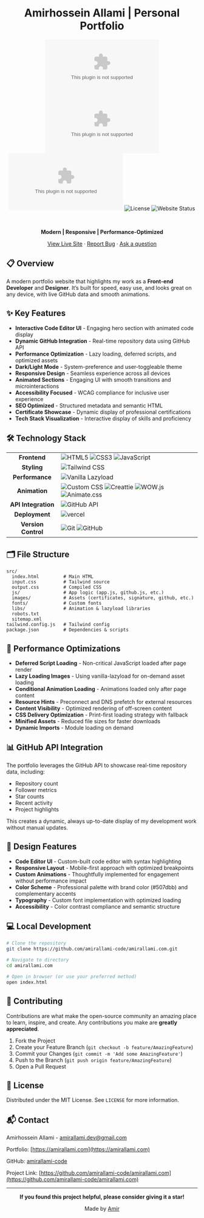 <div align="center">
  
# Amirhossein Allami | Personal Portfolio
  
![GitHub stars](https://img.shields.io/github/stars/amirallami-code/amirallami.com?style=default&color=yellow)
![GitHub releases](https://img.shields.io/github/release/amirallami-code/amirallami.com?style=default&color=507dbb)
![GitHub last commit](https://img.shields.io/github/last-commit/amirallami-code/amirallami.com?style=default&color=507dbb)
![License](https://img.shields.io/badge/license-MIT-blue?style=default&color=507dbb)
![Website Status](https://img.shields.io/website?url=https%3A%2F%2Famirallami.com&style=default&color=34b233)

<br>

**Modern | Responsive | Performance-Optimized**

[View Live Site](https://amirallami.com) · [Report Bug](https://github.com/amirallami-code/amirallami.com/issues) · [Ask a question](https://github.com/amirallami-code/amirallami.com/issues)

</div>

## 📋 Overview

A modern portfolio website that highlights my work as a **Front-end Developer** and **Designer**. It’s built for speed, easy use, and looks great on any device, with live GitHub data and smooth animations.

## ✨ Key Features

- **Interactive Code Editor UI** - Engaging hero section with animated code display
- **Dynamic GitHub Integration** - Real-time repository data using GitHub API
- **Performance Optimization** - Lazy loading, deferred scripts, and optimized assets
- **Dark/Light Mode** - System-preference and user-toggleable theme
- **Responsive Design** - Seamless experience across all devices
- **Animated Sections** - Engaging UI with smooth transitions and microinteractions
- **Accessibility Focused** - WCAG compliance for inclusive user experience
- **SEO Optimized** - Structured metadata and semantic HTML
- **Certificate Showcase** - Dynamic display of professional certifications
- **Tech Stack Visualization** - Interactive display of skills and proficiency

## 🛠️ Technology Stack

<table>
  <tr>
    <td align="center"><strong>Frontend</strong></td>
    <td>
      <img src="https://img.shields.io/badge/HTML5-E34F26?style=flat-square&logo=html5&logoColor=white" alt="HTML5">
      <img src="https://img.shields.io/badge/CSS3-1572B6?style=flat-square&logo=css3&logoColor=white" alt="CSS3">
      <img src="https://img.shields.io/badge/JavaScript-F7DF1E?style=flat-square&logo=javascript&logoColor=black" alt="JavaScript">
    </td>
  </tr>
  <tr>
    <td align="center"><strong>Styling</strong></td>
    <td>
      <img src="https://img.shields.io/badge/Tailwind_CSS-38B2AC?style=flat-square&logo=tailwind-css&logoColor=white" alt="Tailwind CSS">
    </td>
  </tr>
  <tr>
    <td align="center"><strong>Performance</strong></td>
    <td>
      <img src="https://img.shields.io/badge/Vanilla_Lazyload-8DD6F9?style=flat-square&logo=webpack&logoColor=black" alt="Vanilla Lazyload">
    </td>
  </tr>
  <tr>
    <td align="center"><strong>Animation</strong></td>
    <td>
      <img src="https://img.shields.io/badge/Custom_CSS_Animations-FF9E0F?style=flat-square&logo=css3&logoColor=white" alt="Custom CSS">
      <img src="https://img.shields.io/badge/Creattie-0081CB?style=flat-square&logo=material-ui&logoColor=white" alt="Creattie">
      <img src="https://img.shields.io/badge/WOW.js-2088FF?style=flat-square&logo=javascript&logoColor=white" alt="WOW.js">
      <img src="https://img.shields.io/badge/Animate.css-563D7C?style=flat-square&logo=css3&logoColor=white" alt="Animate.css">
    </td>
  </tr>
  <tr>
    <td align="center"><strong>API Integration</strong></td>
    <td>
      <img src="https://img.shields.io/badge/GitHub_API-181717?style=flat-square&logo=github&logoColor=white" alt="GitHub API">
    </td>
  </tr>
  <tr>
    <td align="center"><strong>Deployment</strong></td>
    <td>
      <img src="https://img.shields.io/badge/vercel-181717?style=flat-square&logo=vercel&logoColor=white" alt="vercel">
    </td>
  </tr>
  <tr>
    <td align="center"><strong>Version Control</strong></td>
    <td>
      <img src="https://img.shields.io/badge/Git-F05032?style=flat-square&logo=git&logoColor=white" alt="Git">
      <img src="https://img.shields.io/badge/GitHub-181717?style=flat-square&logo=github&logoColor=white" alt="GitHub">
    </td>
  </tr>
</table>

## 🗂️ File Structure

```
src/
  index.html         # Main HTML
  input.css          # Tailwind source
  output.css         # Compiled CSS
  js/                # App logic (app.js, github.js, etc.)
  images/            # Assets (certificates, signature, github, etc.)
  fonts/             # Custom fonts
  libs/              # Animation & lazyload libraries
  robots.txt
  sitemap.xml
tailwind.config.js   # Tailwind config
package.json         # Dependencies & scripts
```

## 🚀 Performance Optimizations

- **Deferred Script Loading** - Non-critical JavaScript loaded after page render
- **Lazy Loading Images** - Using vanilla-lazyload for on-demand asset loading
- **Conditional Animation Loading** - Animations loaded only after page content
- **Resource Hints** - Preconnect and DNS prefetch for external resources
- **Content Visibility** - Optimized rendering of off-screen content
- **CSS Delivery Optimization** - Print-first loading strategy with fallback
- **Minified Assets** - Reduced file sizes for faster downloads
- **Dynamic Imports** - Module loading on demand

## 📊 GitHub API Integration

The portfolio leverages the GitHub API to showcase real-time repository data, including:

- Repository count
- Follower metrics
- Star counts
- Recent activity
- Project highlights

This creates a dynamic, always up-to-date display of my development work without manual updates.

## 🎨 Design Features

- **Code Editor UI** - Custom-built code editor with syntax highlighting
- **Responsive Layout** - Mobile-first approach with optimized breakpoints
- **Custom Animations** - Thoughtfully implemented for engagement without performance impact
- **Color Scheme** - Professional palette with brand color (#507dbb) and complementary accents
- **Typography** - Custom font implementation with optimized loading
- **Accessibility** - Color contrast compliance and semantic structure

## 💻 Local Development

```bash
# Clone the repository
git clone https://github.com/amirallami-code/amirallami.com.git

# Navigate to directory
cd amirallami.com

# Open in browser (or use your preferred method)
open index.html
```

## 🤝 Contributing

Contributions are what make the open-source community an amazing place to learn, inspire, and create. Any contributions you make are **greatly appreciated**.

1. Fork the Project
2. Create your Feature Branch (`git checkout -b feature/AmazingFeature`)
3. Commit your Changes (`git commit -m 'Add some AmazingFeature'`)
4. Push to the Branch (`git push origin feature/AmazingFeature`)
5. Open a Pull Request

## 📝 License

Distributed under the MIT License. See `LICENSE` for more information.

## 📬 Contact

Amirhossein Allami - [amirallami.dev@gmail.com](mailto:amirallami.dev@gmail.com)

Portfolio: [https://amirallami.com](https://amirallami.com)

GitHub: [amirallami-code](https://github.com/amirallami-code)

Project Link: [https://github.com/amirallami-code/amirallami.com](https://github.com/amirallami-code/amirallami.com)

---

<div align="center">
  
 **If you found this project helpful, please consider giving it a star!**

Made by [Amir](https://github.com/amirallami-code)

</div>

